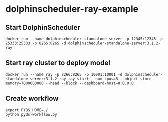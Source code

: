 # dolphinscheduler-ray-example


## Start DolphinScheduler



```
docker run --name dolphinscheduler-standalone-server -p 12345:12345 -p 25333:25333 -p 8265:8265 -d dolphinscheduler-standalone-server:3.1.2-ray
```

## Start ray cluster to deploy model

```
docker run --name ray -p 8266:8265 -p 10001:10001 -d dolphinscheduler-standalone-server:3.1.2-ray ray start --num-cpus=8 --object-store-memory=7000000000 --head --block --dashboard-host=0.0.0.0
```


## Create workflow
```
export PYDS_HOME=./
python pyds-workflow.py
```

